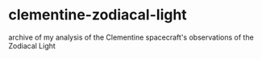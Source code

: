 # clementine-zodiacal-light
archive of my analysis of the Clementine spacecraft's observations of the Zodiacal Light
